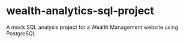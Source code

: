 # wealth-analytics-sql-project
A mock SQL analysis project for a Wealth Management website using PostgreSQL
